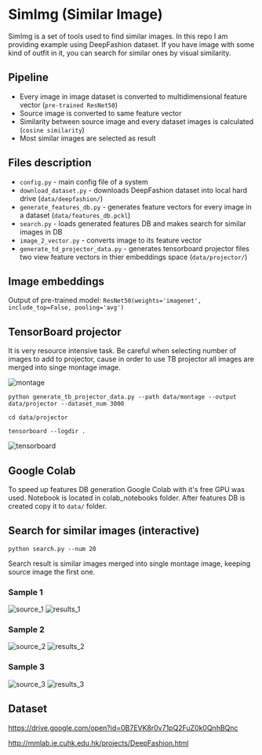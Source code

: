 # SimImg (Similar Image)

SimImg is a set of tools used to find similar images. In this repo I am providing example using DeepFashion dataset. If you have image with some kind of outfit in it, you can search for similar ones by visual similarity.

## Pipeline
* Every image in image dataset is converted to multidimensional feature vector (`pre-trained ResNet50`)
* Source image is converted to same feature vector
* Similarity between source image and every dataset images is calculated (`cosine similarity`)
* Most similar images are selected as result

## Files description
* `config.py` - main config file of a system
* `download_dataset.py` - downloads DeepFashion dataset into local hard drive (`data/deepfashion/`)
* `generate_features_db.py` - generates feature vectors for every image in a dataset (`data/features_db.pckl`)
* `search.py` - loads generated features DB and makes search for similar images in DB
* `image_2_vector.py` - converts image to its feature vector
* `generate_td_projector_data.py` - generates tensorboard projector files two view feature vectors in thier embeddings space (`data/projector/`) 
 
## Image embeddings
Output of pre-trained model: `ResNet50(weights='imagenet', include_top=False, pooling='avg')`

## TensorBoard projector
It is very resource intensive task. Be careful when selecting number of images to add to projector, cause in order to use TB projector all images are merged into singe montage image. 

![montage](docs/montage.png)

```
python generate_tb_projector_data.py --path data/montage --output data/projector --dataset_num 3000

cd data/projector

tensorboard --logdir .
```

![tensorboard](docs/tensorboard.png)

## Google Colab
To speed up features DB generation Google Colab with it's free GPU was used. Notebook is located in colab_notebooks folder. After features DB is created copy it to `data/` folder. 

## Search for similar images (interactive)
```
python search.py --num 20
```

Search result is similar images merged into single montage image, keeping source image the first one.
### Sample 1
![source_1](docs/sample_1_source.jpg)
![results_1](docs/sample_1_results.png)


### Sample 2
![source_2](docs/sample_2_source.jpg)
![results_2](docs/sample_2_results.png)


### Sample 3
![source_3](docs/sample_3_source.jpg)
![results_3](docs/sample_3_results.png)


## Dataset
https://drive.google.com/open?id=0B7EVK8r0v71pQ2FuZ0k0QnhBQnc

http://mmlab.ie.cuhk.edu.hk/projects/DeepFashion.html  